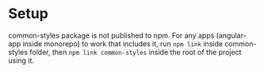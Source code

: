 # Setup

common-styles package is not published to npm. For any apps (angular-app inside monorepo) to work that includes it, run `npm link` inside common-styles folder, then `npm link common-styles` inside the root of the project using it.
